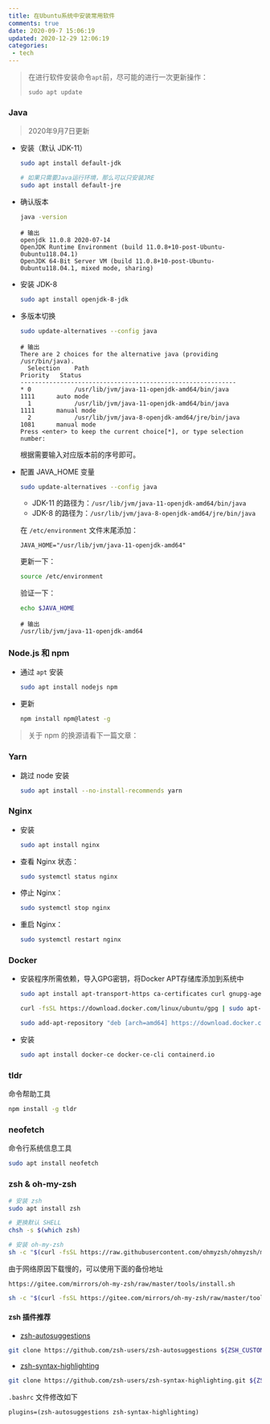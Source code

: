 ```yaml
---
title: 在Ubuntu系统中安装常用软件
comments: true
date: 2020-09-7 15:06:19
updated: 2020-12-29 12:06:19
categories:
 - tech
---
```

> 在进行软件安装命令`apt`前，尽可能的进行一次更新操作：
>
> `sudo apt update`

### Java

> 2020年9月7日更新

- 安装（默认 JDK-11）

    ```bash
    sudo apt install default-jdk
    
    # 如果只需要Java运行环境，那么可以只安装JRE
    sudo apt install default-jre
    ```

<!-- more -->

- 确认版本

    ```bash
    java -version
    ```

    ```
    # 输出
    openjdk 11.0.8 2020-07-14
    OpenJDK Runtime Environment (build 11.0.8+10-post-Ubuntu-0ubuntu118.04.1)
    OpenJDK 64-Bit Server VM (build 11.0.8+10-post-Ubuntu-0ubuntu118.04.1, mixed mode, sharing)
    ```

- 安装 JDK-8

    ```bash
    sudo apt install openjdk-8-jdk
    ```

- 多版本切换

    ```bash
    sudo update-alternatives --config java
    ```

    ```bahs
    # 输出
    There are 2 choices for the alternative java (providing /usr/bin/java).
      Selection    Path                                            Priority   Status
    ------------------------------------------------------------
    * 0            /usr/lib/jvm/java-11-openjdk-amd64/bin/java      1111      auto mode
      1            /usr/lib/jvm/java-11-openjdk-amd64/bin/java      1111      manual mode
      2            /usr/lib/jvm/java-8-openjdk-amd64/jre/bin/java   1081      manual mode
    Press <enter> to keep the current choice[*], or type selection number:
    ```

    根据需要输入对应版本前的序号即可。

- 配置 JAVA_HOME 变量

    ```bash
    sudo update-alternatives --config java
    ```

    - JDK-11 的路径为：`/usr/lib/jvm/java-11-openjdk-amd64/bin/java`
    - JDK-8 的路径为：`/usr/lib/jvm/java-8-openjdk-amd64/jre/bin/java`

    在 `/etc/environment` 文件末尾添加：

    ```
    JAVA_HOME="/usr/lib/jvm/java-11-openjdk-amd64"
    ```

    更新一下：

    ```bash
    source /etc/environment
    ```

    验证一下：

    ```bash
    echo $JAVA_HOME
    ```

    ```
    # 输出
    /usr/lib/jvm/java-11-openjdk-amd64
    ```

### Node.js 和 npm

- 通过 `apt` 安装

    ```bash
    sudo apt install nodejs npm
    ```

- 更新

    ```bash
    npm install npm@latest -g
    ```

>  关于 npm 的换源请看下一篇文章：

### Yarn

- 跳过 node 安装

    ```bash
    sudo apt install --no-install-recommends yarn
    ```

### Nginx

- 安装

    ```bash
    sudo apt install nginx
    ```

- 查看 Nginx 状态：

    ```bash
    sudo systemctl status nginx
    ```

- 停止 Nginx：

    ```BASH
    sudo systemctl stop nginx
    ```

- 重启 Nginx：

    ```bash
    sudo systemctl restart nginx
    ```


### Docker

- 安装程序所需依赖，导入GPG密钥，将Docker APT存储库添加到系统中

    ```bash
    sudo apt install apt-transport-https ca-certificates curl gnupg-agent software-properties-common
    
    curl -fsSL https://download.docker.com/linux/ubuntu/gpg | sudo apt-key add -
    
    sudo add-apt-repository "deb [arch=amd64] https://download.docker.com/linux/ubuntu $(lsb_release -cs) stable"
    ```

- 安装

    ```bash
    sudo apt install docker-ce docker-ce-cli containerd.io
    ```


### tldr

命令帮助工具

```bash
npm install -g tldr
```

### neofetch

命令行系统信息工具

```bash
sudo apt install neofetch
```

### zsh & oh-my-zsh

```bash
# 安装 zsh
sudo apt install zsh

# 更换默认 SHELL
chsh -s $(which zsh)

# 安装 oh-my-zsh
sh -c "$(curl -fsSL https://raw.githubusercontent.com/ohmyzsh/ohmyzsh/master/tools/install.sh)"
```

由于网络原因下载慢的，可以使用下面的备份地址

`https://gitee.com/mirrors/oh-my-zsh/raw/master/tools/install.sh`

```bash
sh -c "$(curl -fsSL https://gitee.com/mirrors/oh-my-zsh/raw/master/tools/install.sh)"
```

#### zsh 插件推荐

- [zsh-autosuggestions](https://github.com/zsh-users/zsh-autosuggestions)

```bash
git clone https://github.com/zsh-users/zsh-autosuggestions ${ZSH_CUSTOM:-~/.oh-my-zsh/custom}/plugins/zsh-autosuggestions
```

- [zsh-syntax-highlighting](https://github.com/zsh-users/zsh-syntax-highlighting)

```bash
git clone https://github.com/zsh-users/zsh-syntax-highlighting.git ${ZSH_CUSTOM:-~/.oh-my-zsh/custom}/plugins/zsh-syntax-highlighting
```

`.bashrc` 文件修改如下

```
plugins=(zsh-autosuggestions zsh-syntax-highlighting)
```
